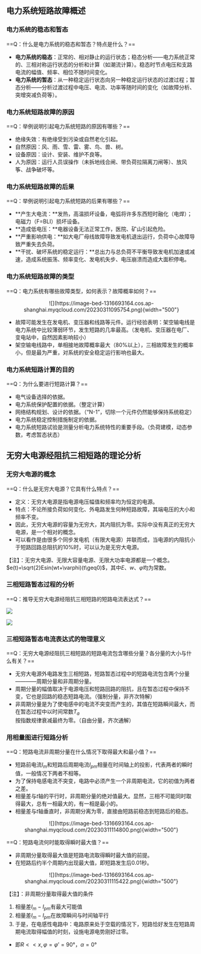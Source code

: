 ## 电力系统短路故障概述
### 电力系统的稳态和暂态
==Q：什么是电力系统的稳态和暂态？特点是什么？==

- **电力系统的稳态**：正常的、相对静止的运行状态；稳态分析——电力系统正常的、三相对称运行状态的分析和计算（如潮流计算）。稳态时节点电压和支路电流的幅值、频率、相位不随时间变化。
- **电力系统的暂态**：从一种稳定运行状态向另一种稳定运行状态的过渡过程；暂态分析——分析过渡过程中电压、电流、功率等随时间的变化（如故障分析、突增突减负荷等）。

### 电力系统短路故障的原因
==Q：举例说明引起电力系统短路的原因有哪些？==

- 绝缘失效：有绝缘受到污染或自然老化引起。
- 自然原因：风、雨、雪、雷、雾、鸟、兽、树。
- 设备原因：设计、安装、维护不良等。
- 人为原因：运行人员误操作（未拆地线合闸、带负荷拉隔离刀闸等）、放风筝、战争破坏等。

### 电力系统短路故障的后果
==Q：举例说明引起电力系统短路的后果有哪些？==

- **产生大电流：**发热，高温损坏设备，电弧将许多东西短时融化（电焊）；电磁力（F=BLI）损坏设备。
- **造成低电压：**电器设备无法正常工作，医院、矿山引起危险。
- **严重影响供电：**如大电厂母线故障导致发电机退出运行，负荷中心故障导致严重失去负荷。
- **干扰、破坏系统的稳定运行：**总出力与总负荷不平衡导致发电机加速或减速，造成系统振荡、频率变化、发电机失步、电压崩溃而造成大面积停电。

### 电力系统短路故障的类型
==Q：电力系统有哪些故障类型，如何表示？故障概率如何？==

<center>
![](https://image-bed-1316693164.cos.ap-shanghai.myqcloud.com/20230311095754.png){width="500"}
</center>

- 故障可能发生在发电机、变压器和线路等元件。运行经验表明：架空输电线是电力系统中比较薄弱环节，发生短路的几率最高。（发电机、变压器在电厂、变电站中，自然因素影响较小）
- 架空输电线路中，单相接地故障概率最大（80%以上），三相故障发生的概率小，但是最为严重，对系统的安全稳定运行影响也最大。

### 电力系统短路计算的目的
==Q：为什么要进行短路计算？==

- 电气设备选择的依据。
- 电力系统保护配置的依据。（整定计算）
- 网络结构规划、设计的依据。（“N-1”，切除一个元件仍然能够保持系统稳定）
- 电力系统稳定控制措施制定的依据。
- 电力系统短路试验是测量分析电力系统特性的重要手段。（负荷建模，动态参数，考虑暂态状态）

## 无穷大电源经阻抗三相短路的理论分析
### 无穷大电源的概念
==Q：什么是无穷大电源？它具有什么特点？==

- 定义：无穷大电源是指电源电压幅值和频率均为恒定的电源。
- 特点：不论所接负荷如何变化、外电路发生何种短路故障，其端电压的大小和频率不变。
- 因此，无穷大电源的容量为无穷大，其内阻抗为零。实际中没有真正的无穷大电源，是一个相对的概念。
- 可以看作是由很多个同步发电机（有限大电源）并联而成，当电源的内阻抗小于短路回路总阻抗的10%时，可以认为是无穷大电源。

【注】：无穷大电源、无限大容量电源、无限大功率电源都是一个概念。$e(t)=\sqrt{2}Esin(wt+\varphi)(t\geq0)$，其中$E、w、\varphi$均为常数。

### 三相短路暂态过程的分析
==Q：推导无穷大电源经阻抗三相短路的短路电流表达式？==

![](https://image-bed-1316693164.cos.ap-shanghai.myqcloud.com/20230311104149.png)

![](https://image-bed-1316693164.cos.ap-shanghai.myqcloud.com/%7D%25SQ%7B~X1I0%7D2$U@YH@56S.jpg)

### 三相短路暂态电流表达式的物理意义
==Q：无穷大电源经阻抗三相短路的短路电流包含哪些分量？各分量的大小与什么有关？==

- 无穷大电源外电路发生三相短路，短路暂态过程中的短路电流包含两个分量————周期分量和非周期分量。
- 周期分量的幅值取决于电源电压和短路回路的阻抗，且在暂态过程中保持不变，它也是回路的稳态短路电流。（强制分量，非齐次特解）
- 非周期分量是为了使电感中的电流不突变而产生的，其值在短路瞬间最大，而在暂态过程中以时间常数$T_a$按指数规律衰减最终为零。（自由分量，齐次通解）

### 用相量图进行短路分析
==Q：短路电流非周期分量在什么情况下取得最大和最小值？==

- 短路前电流$I_m$和短路后周期电流$I_{pm}$相量在时间轴上的投影，代表两者的瞬时值，一般情况下两者不相等。
- 为了保持电感电流不突变，电路中必须产生一个非周期电流，它的初值为两者之差。
- 相量差与$t$轴的平行时，非周期分量的绝对值最大。显然，三相不可能同时取得最大，总有一相最大的，有一相是最小的。
- 相量差与$t$轴垂直时，非周期分离为零，直接由短路前稳态到短路后的稳态。

<center>
![](https://image-bed-1316693164.cos.ap-shanghai.myqcloud.com/20230311114800.png){width="500"}
</center>

==Q：短路电流何时能取得瞬时最大值？==

- 非周期分量取得最大值是短路电流取得瞬时最大值的前提。
- 在短路后约半个周期内出现最大值，即短路发生后0.01秒。

<center>
![](https://image-bed-1316693164.cos.ap-shanghai.myqcloud.com/20230311115422.png){width="500"}
</center>

【注】：非周期分量取得最大值的条件

1. 相量差$I_m-I_{pm}$有最大可能值
2. 相量差$I_m-I_{pm}$在故障瞬间与时间轴平行
3. 于是，在电感性电路中：电路原来处于空载的情况下，短路恰好发生在短路周期电流取得幅值的时刻，设施电源电势刚好过零。
- 即$R<<x,\varphi=\varphi'=90°$，$\alpha=0°$



